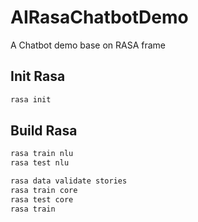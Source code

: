 # AIRasaChatbotDemo
A Chatbot demo base on RASA frame  

## Init Rasa

```bash
rasa init
```

## Build Rasa

```bash
rasa train nlu
rasa test nlu

rasa data validate stories
rasa train core
rasa test core
rasa train

```
